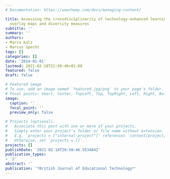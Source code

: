 ```yaml
---
# Documentation: https://wowchemy.com/docs/managing-content/

title: Assessing the crossdisciplinarity of technology-enhanced learning with science
  overlay maps and diversity measures
subtitle: ''
summary: ''
authors:
- Marco Kalz
- Marcus Specht
tags: []
categories: []
date: '2014-01-01'
lastmod: 2021-02-18T21:50:46+01:00
featured: false
draft: false

# Featured image
# To use, add an image named `featured.jpg/png` to your page's folder.
# Focal points: Smart, Center, TopLeft, Top, TopRight, Left, Right, BottomLeft, Bottom, BottomRight.
image:
  caption: ''
  focal_point: ''
  preview_only: false

# Projects (optional).
#   Associate this post with one or more of your projects.
#   Simply enter your project's folder or file name without extension.
#   E.g. `projects = ["internal-project"]` references `content/project/deep-learning/index.md`.
#   Otherwise, set `projects = []`.
projects: []
publishDate: '2021-02-18T20:50:46.553484Z'
publication_types:
- '2'
abstract: ''
publication: '*British Journal of Educational Technology*'
---
```

